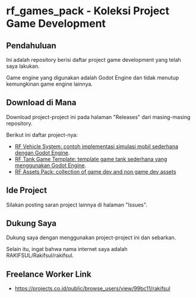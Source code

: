 # rf_games_pack - Koleksi Project Game Development

## Pendahuluan

Ini adalah repository berisi daftar project game development yang telah saya lakukan.

Game engine yang digunakan adalah Godot Engine dan tidak menutup kemungkinan game engine lainnya.

## Download di Mana

Download project-project ini pada halaman "Releases" dari masing-masing repository.

Berikut ini daftar project-nya:

- [RF Vehicle System: contoh implementasi simulasi mobil sederhana dengan Godot Engine](https://github.com/rakifsul/rf_vehicle_system).
- [RF Tank Game Template: template game tank sederhana yang menggunakan Godot Engine](https://github.com/rakifsul/rf_tank_game_template).
- [RF Assets Pack: collection of game dev and non game dev assets](https://github.com/rakifsul/rf_assets_pack)

## Ide Project

Silakan posting saran project lainnya di halaman "Issues".

## Dukung Saya

Dukung saya dengan menggunakan project-project ini dan sebarkan.

Selain itu, ingat bahwa nama internet saya adalah RAKIFSUL/Rakifsul/rakifsul.

## Freelance Worker Link

- https://projects.co.id/public/browse_users/view/99bc11/rakifsul